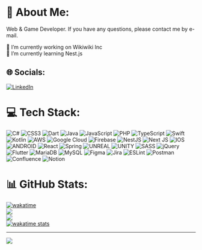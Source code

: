 # 💫 About Me:
Web & Game Developer. 
If you have any questions, please contact me by e-mail. 

🔭 I’m currently working on Wikiwiki Inc<br>🌱 I’m currently learning Nest.js


## 🌐 Socials:
[![LinkedIn](https://img.shields.io/badge/LinkedIn-%230077B5.svg?logo=linkedin&logoColor=white)](https://linkedin.com/in/찬수-김-b4a032154) 

# 💻 Tech Stack:
![C#](https://img.shields.io/badge/c%23-%23239120.svg?style=flat&logo=c-sharp&logoColor=white) ![CSS3](https://img.shields.io/badge/css3-%231572B6.svg?style=flat&logo=css3&logoColor=white) ![Dart](https://img.shields.io/badge/dart-%230175C2.svg?style=flat&logo=dart&logoColor=white) ![Java](https://img.shields.io/badge/java-%23ED8B00.svg?style=flat&logo=java&logoColor=white) ![JavaScript](https://img.shields.io/badge/javascript-%23323330.svg?style=flat&logo=javascript&logoColor=%23F7DF1E) ![PHP](https://img.shields.io/badge/php-%23777BB4.svg?style=flat&logo=php&logoColor=white) ![TypeScript](https://img.shields.io/badge/typescript-%23007ACC.svg?style=flat&logo=typescript&logoColor=white) ![Swift](https://img.shields.io/badge/swift-F54A2A?style=flat&logo=swift&logoColor=white) ![Kotlin](https://img.shields.io/badge/kotlin-%230095D5.svg?style=flat&logo=kotlin&logoColor=white) ![AWS](https://img.shields.io/badge/AWS-%23FF9900.svg?style=flat&logo=amazon-aws&logoColor=white) ![Google Cloud](https://img.shields.io/badge/Google%20Cloud-%234285F4.svg?style=flat&logo=google-cloud&logoColor=white) ![Firebase](https://img.shields.io/badge/firebase-%23039BE5.svg?style=flat&logo=firebase) ![NestJS](https://img.shields.io/badge/nestjs-%23E0234E.svg?style=flat&logo=nestjs&logoColor=white) ![Next JS](https://img.shields.io/badge/Next-black?style=flat&logo=next.js&logoColor=white) ![IOS](https://img.shields.io/badge/IOS-%2320232a.svg?style=flat&logo=apple&logoColor=white) ![ANDROID](https://img.shields.io/badge/android-%2320232a.svg?style=flat&logo=android&logoColor=%a4c639) ![React](https://img.shields.io/badge/react-%2320232a.svg?style=flat&logo=react&logoColor=%2361DAFB) ![Spring](https://img.shields.io/badge/spring-%236DB33F.svg?style=flat&logo=spring&logoColor=white) ![UNREAL](https://img.shields.io/badge/unreal-%2320232a.svg?style=flat&logo=unreal-engine&logoColor=white) ![UNITY](https://img.shields.io/badge/Unity-%2320232a.svg?style=flat&logo=unity&logoColor=white) ![SASS](https://img.shields.io/badge/SASS-hotpink.svg?style=flat&logo=SASS&logoColor=white) ![jQuery](https://img.shields.io/badge/jquery-%230769AD.svg?style=flat&logo=jquery&logoColor=white) ![Flutter](https://img.shields.io/badge/Flutter-%2302569B.svg?style=flat&logo=Flutter&logoColor=white) ![MariaDB](https://img.shields.io/badge/MariaDB-003545?style=flat&logo=mariadb&logoColor=white) ![MySQL](https://img.shields.io/badge/mysql-%2300f.svg?style=flat&logo=mysql&logoColor=white) 	![Figma](https://img.shields.io/badge/figma-%23F24E1E.svg?style=flat&logo=figma&logoColor=white) ![Jira](https://img.shields.io/badge/jira-%230A0FFF.svg?style=flat&logo=jira&logoColor=white) ![ESLint](https://img.shields.io/badge/ESLint-4B3263?style=flat&logo=eslint&logoColor=white) ![Postman](https://img.shields.io/badge/Postman-FF6C37?style=flat&logo=postman&logoColor=white) ![Confluence](https://img.shields.io/badge/confluence-%23172BF4.svg?style=flat&logo=confluence&logoColor=white) ![Notion](https://img.shields.io/badge/Notion-%23000000.svg?style=flat&logo=notion&logoColor=white)
# 📊 GitHub Stats:
[![wakatime](https://wakatime.com/badge/user/99dae9a2-3747-4d52-8b75-f3bd7e5d4a02.svg)](https://wakatime.com/@99dae9a2-3747-4d52-8b75-f3bd7e5d4a02)<br/>
![](https://github-readme-stats.vercel.app/api?username=SwiftlyAside&theme=react&hide_border=true&include_all_commits=false&count_private=true)<br/>
![](https://github-readme-streak-stats.herokuapp.com/?user=SwiftlyAside&theme=react&hide_border=true)<br/>
[![wakatime stats](https://github-readme-stats.vercel.app/api/wakatime?username=SwiftlyAside&layout=compact&theme=react&hide_border=true&langs_count=6&v=2)](https://github.com/SwiftlyAside)

---
[![](https://visitcount.itsvg.in/api?id=SwiftlyAside&icon=0&color=1)](https://visitcount.itsvg.in)

<!-- Proudly created with GPRM ( https://gprm.itsvg.in ) -->
